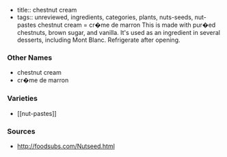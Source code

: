 - title:: chestnut cream
- tags:: unreviewed, ingredients, categories, plants, nuts-seeds, nut-pastes
chestnut cream = cr�me de marron This is made with pur�ed chestnuts, brown sugar, and vanilla. It's used as an ingredient in several desserts, including Mont Blanc. Refrigerate after opening.

### Other Names

* chestnut cream
* cr�me de marron

### Varieties

* [[nut-pastes]]

### Sources
* http://foodsubs.com/Nutseed.html
